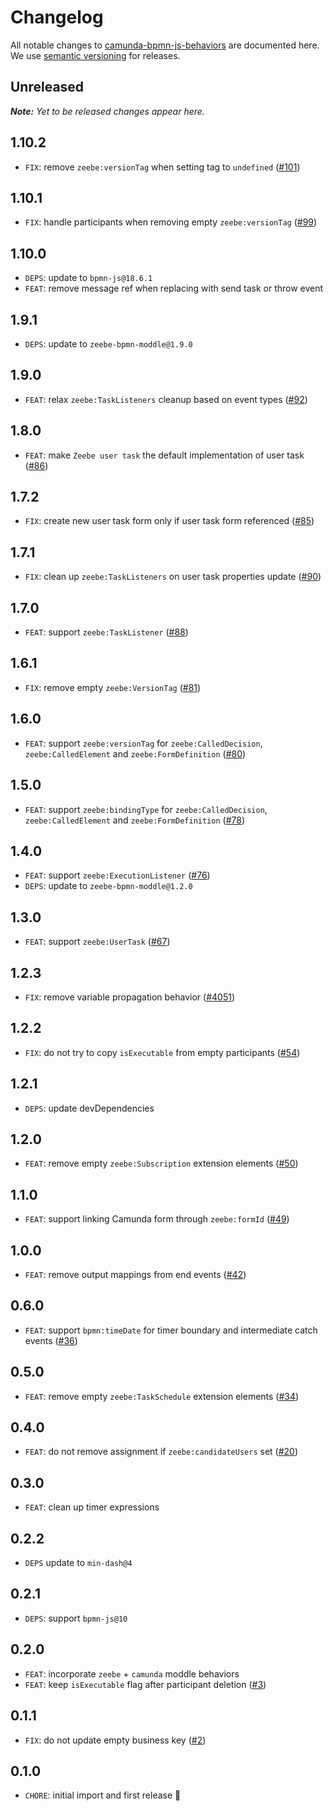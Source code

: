 # Changelog

All notable changes to [camunda-bpmn-js-behaviors](https://github.com/camunda/camunda-bpmn-js-behaviors) are documented here. We use [semantic versioning](http://semver.org/) for releases.

## Unreleased

___Note:__ Yet to be released changes appear here._

## 1.10.2

* `FIX`: remove `zeebe:versionTag` when setting tag to `undefined` ([#101](https://github.com/camunda/camunda-bpmn-js-behaviors/pull/101))

## 1.10.1

* `FIX`: handle participants when removing empty `zeebe:versionTag` ([#99](https://github.com/camunda/camunda-bpmn-js-behaviors/pull/99))

## 1.10.0

* `DEPS`: update to `bpmn-js@18.6.1`
* `FEAT`: remove message ref when replacing with send task or throw event

## 1.9.1

* `DEPS`: update to `zeebe-bpmn-moddle@1.9.0`

## 1.9.0

* `FEAT`: relax `zeebe:TaskListeners` cleanup based on event types ([#92](https://github.com/camunda/camunda-bpmn-js-behaviors/pull/92))

## 1.8.0

* `FEAT`: make `Zeebe user task` the default implementation of user task ([#86](https://github.com/camunda/camunda-bpmn-js-behaviors/pull/86))

## 1.7.2

* `FIX`: create new user task form only if user task form referenced ([#85](https://github.com/camunda/camunda-bpmn-js-behaviors/pull/85))

## 1.7.1

* `FIX`: clean up `zeebe:TaskListeners` on user task properties update ([#90](https://github.com/camunda/camunda-bpmn-js-behaviors/pull/90))

## 1.7.0

* `FEAT`: support `zeebe:TaskListener` ([#88](https://github.com/camunda/camunda-bpmn-js-behaviors/pull/88))

## 1.6.1

* `FIX`: remove empty `zeebe:VersionTag` ([#81](https://github.com/camunda/camunda-bpmn-js-behaviors/pull/81))

## 1.6.0

* `FEAT`: support `zeebe:versionTag` for `zeebe:CalledDecision`, `zeebe:CalledElement` and `zeebe:FormDefinition` ([#80](https://github.com/camunda/camunda-bpmn-js-behaviors/pull/80))

## 1.5.0

* `FEAT`: support `zeebe:bindingType` for `zeebe:CalledDecision`, `zeebe:CalledElement` and `zeebe:FormDefinition` ([#78](https://github.com/camunda/camunda-bpmn-js-behaviors/pull/78))

## 1.4.0

* `FEAT`: support `zeebe:ExecutionListener` ([#76](https://github.com/camunda/camunda-bpmn-js-behaviors/pull/76))
* `DEPS`: update to `zeebe-bpmn-moddle@1.2.0`

## 1.3.0

* `FEAT`: support `zeebe:UserTask` ([#67](https://github.com/camunda/camunda-bpmn-js-behaviors/pull/67))

## 1.2.3

* `FIX`: remove variable propagation behavior ([#4051](https://github.com/camunda/camunda-modeler/issues/4051))

## 1.2.2

* `FIX`: do not try to copy `isExecutable` from empty participants ([#54](https://github.com/camunda/camunda-bpmn-js-behaviors/pull/54))

## 1.2.1

* `DEPS`: update devDependencies

## 1.2.0

* `FEAT`: remove empty `zeebe:Subscription` extension elements ([#50](https://github.com/camunda/camunda-bpmn-js-behaviors/pull/50))

## 1.1.0

* `FEAT`: support linking Camunda form through `zeebe:formId` ([#49](https://github.com/camunda/camunda-bpmn-js-behaviors/pull/49))

## 1.0.0

* `FEAT`: remove output mappings from end events ([#42](https://github.com/camunda/camunda-bpmn-js-behaviors/pull/42))

## 0.6.0

* `FEAT`: support `bpmn:timeDate` for timer boundary and intermediate catch events ([#36](https://github.com/camunda/camunda-bpmn-js-behaviors/pull/36))

## 0.5.0

* `FEAT`: remove empty `zeebe:TaskSchedule` extension elements ([#34](https://github.com/camunda/camunda-bpmn-js-behaviors/pull/34))

## 0.4.0

* `FEAT`: do not remove assignment if `zeebe:candidateUsers` set ([#20](https://github.com/camunda/camunda-bpmn-js-behaviors/pull/20))

## 0.3.0

* `FEAT`: clean up timer expressions

## 0.2.2

* `DEPS` update to `min-dash@4`

## 0.2.1

* `DEPS`: support `bpmn-js@10`

## 0.2.0

* `FEAT`: incorporate `zeebe` + `camunda` moddle behaviors
* `FEAT`: keep `isExecutable` flag after participant deletion ([#3](https://github.com/camunda/camunda-bpmn-js-behaviors/pull/3))

## 0.1.1

* `FIX`: do not update empty business key ([#2](https://github.com/camunda/camunda-bpmn-js-behaviors/pull/2))

## 0.1.0

* `CHORE`: initial import and first release 🎉
